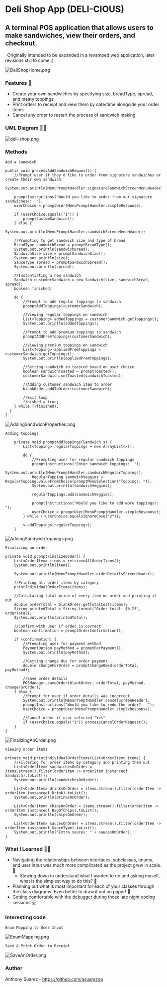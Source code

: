 # Deli Shop App (DELI-CIOUS)

## A terminal POS application that allows users to make sandwiches, view their orders, and checkout. 
-Originally intended to be expanded in a revamped web application, later revisions still to come :)

![DeliShopHome.png](main/resources/images/DeliShopHome.png)

### Features 🎯
* Create your own sandwiches by specifying size, breadType, spread, and meaty toppings
* Print orders to receipt and view them by date/time alongside your order items
* Cancel any order to restart the process of sandwich making

### UML Diagram 😵‍💫
![deli-shop.png](main/resources/images/deli-shop.png)

### Methods 
`Add a sandwich`
```declarative
public void processAddSandwichRequest() {
    //Prompt user if they'd like to order from signature sandwiches or create their own sandwich
    System.out.println(MenuPromptHandler.signatureSandwichScreenMenuHeader);

    promptInstructions("Would you like to order from our signature sandwiches?:  ");
    userChoice = promptUser(MenuPromptHandler.simpleResponse);

    if (userChoice.equals("1")) {
        promptCustomSandwich();
    } else {
        System.out.println(MenuPromptHandler.sandwichScreenMenuHeader);

    //Prompting to get sandwich size and type of bread
    BreadType sandwichBread = promptBreadType();
    System.out.println(sandwichBread);
    SandwichSize size = promptSandwichSize();
    System.out.println(size);
    SauceType spread = promptSandwichSpread();
    System.out.println(spread);

    //Instantiating a new sandwich
    Sandwich customerSandwich = new Sandwich(size, sandwichBread, spread);
    boolean finished;

    do {
        //Prompt to add regular toppings to sandwich
        promptAddToppings(customerSandwich);

        //Viewing regular toppings on sandwich
        List<Topping> addedToppings = customerSandwich.getToppings();
        System.out.println(addedToppings);

        //Prompt to add premium toppings to sandwich
        promptAddPremToppings(customerSandwich);

        //Viewing premium toppings on sandwich
        List<Topping> appliedPremToppings = customerSandwich.getToppings();
        System.out.println(appliedPremToppings);

        //Setting sandwich to toasted based on user choice
        boolean sandwichToasted = promptToasted();
        customerSandwich.setToasted(sandwichToasted);

        //Adding customer sandwich item to order
        blankOrder.addToOrder(customerSandwich);

        //Exit loop
        finished = true;
    } while (!finished);
  }
}
```
![AddingSandwichProperties.png](main/resources/images/AddingSandwichProperties.png)

`Adding toppings`
```declarative
    private void promptAddToppings(Sandwich s) {
        List<Topping> regularToppings = new ArrayList<>();

        do {
            //Prompting user for regular sandwich toppings
            promptInstructions("Enter sandwich toppings:  ");
            System.out.println(MenuPromptHandler.sandwichRegularToppings);
            RegularTopping sandwichVeggies = RegularTopping.valueFromChoice(promptMenuSelection("Toppings: "));
            System.out.println(sandwichVeggies);

            regularToppings.add(sandwichVeggies);

            promptInstructions("Would you like to add more toppings?:  ");
            userChoice = promptUser(MenuPromptHandler.simpleResponse);
        } while (!userChoice.equalsIgnoreCase("2"));

        s.addToppings(regularToppings);
    }
```
![AddingSandwichToppings.png](main/resources/images/AddingSandwichToppings.png)

`Finalizing an order`
```declarative
private void promptFinalizeOrder() {
    List<OrderItem> items = retrieveAllOrderItems();
    System.out.println(items);

    System.out.println(MenuPromptHandler.orderDetailsScreenHeader);

    //Printing all order items by category
    printIndividualOrderItems(items);

    //Calculating total price of every item on order and printing it out
    double orderTotal = blankOrder.getTotalCost(items);
    String printedTotal = String.format("Order total: $%.2f", orderTotal);
    System.out.println(printedTotal);

    //Confirm with user if order is correct
    boolean confirmation = promptOrderConfirmation();

    if (confirmation) {
        //Prompting user for payment method
        PaymentOption payMethod = promptForPayment();
        System.out.println(payMethod);

        //Getting change due for order payment
        double changeForOrder = promptChangeOwed(orderTotal, payMethod);

        //Save order details
        POSManager.saveOrder(blankOrder, orderTotal, payMethod, changeForOrder);
    } else {
        //Prompt for user if order details was incorrect
        System.out.println(MenuPromptHandler.cancelScreenHeader);
        promptInstructions("Would you like to redo the order?:  ");
        userChoice = promptUser(MenuPromptHandler.simpleResponse);

        //Cancel order if user selected "Yes"
        if (userChoice.equals("1")) processCancelOrderRequest();
    }
}
```
![FinalizingAnOrder.png](main/resources/images/FinalizingAnOrder.png)

`Viewing order items`
```declarative
private void printIndividualOrderItems(List<OrderItem> items) {
    //Filtering for order items by category and printing them out
    List<OrderItem> sandwichesOnOrder = items.stream().filter(orderItem -> orderItem instanceof Sandwich).toList();
    System.out.println(sandwichesOnOrder);

    List<OrderItem> drinksOnOrder = items.stream().filter(orderItem -> orderItem instanceof Drink).toList();
    System.out.println(drinksOnOrder);

    List<OrderItem> chipsOnOrder = items.stream().filter(orderItem -> orderItem instanceof BagOfChips).toList();
    System.out.println(chipsOnOrder);

    List<OrderItem> saucesOnOrder = items.stream().filter(orderItem -> orderItem instanceof SauceType).toList();
    System.out.println("Extra sauces: " + saucesOnOrder);
}
```

### What I Learned ✍🏼
* Navigating the relationships between interfaces, subclasses, enums, and user input was much more complicated as the project grew in scale. 🔄
  * Slowing down to understand what I wanted to do and asking myself, what is the simplest way to do this? 💭
* Planning out what is most important for each of your classes through the class diagrams. Even better to draw it out on paper! 📝
* Getting comfortable with the debugger during those late night coding sessions 💻

### Interesting code
`Enum Mapping to User Input`

![EnumMapping.png](main/resources/images/EnumMapping.png)

`Save & Print Order to Receipt`

![SaveAnOrder.png](main/resources/images/SaveAnOrder.png)

### Author 
Anthony Suarez - https://github.com/asuarezop

